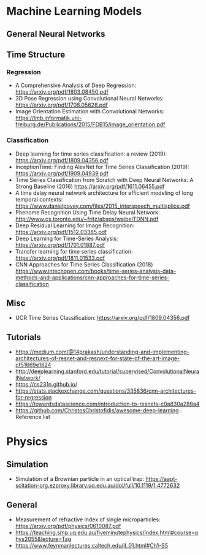 # Machine Learning Models
## General Neural Networks
## Time Structure
### Regression
- A Comprehensive Analysis of Deep Regression: https://arxiv.org/pdf/1803.08450.pdf
- 3D Pose Regression using Convolutional Neural Networks: https://arxiv.org/pdf/1708.05628.pdf
- Image Orientation Estimation with
Convolutional Networks: https://lmb.informatik.uni-freiburg.de/Publications/2015/FDB15/image_orientation.pdf
### Classification
- Deep learning for time series classification: a review (2019): https://arxiv.org/pdf/1809.04356.pdf
- InceptionTime: Finding AlexNet for Time Series
Classification (2019): https://arxiv.org/pdf/1909.04939.pdf
- Time Series Classification from Scratch with Deep
Neural Networks: A Strong Baseline (2016) https://arxiv.org/pdf/1611.06455.pdf
- A time delay neural network architecture for efficient modeling of long
temporal contexts: https://www.danielpovey.com/files/2015_interspeech_multisplice.pdf
- Phenome Recognition Using Time Delay Neural Network: http://www.cs.toronto.edu/~fritz/absps/waibelTDNN.pdf
- Deep Residual Learning for Image Recognition: https://arxiv.org/pdf/1512.03385.pdf
- Deep Learning for Time-Series Analysis: https://arxiv.org/pdf/1701.01887.pdf
- Transfer learning for time series classification: https://arxiv.org/pdf/1811.01533.pdf
- CNN Approaches for Time Series Classification (2018) https://www.intechopen.com/books/time-series-analysis-data-methods-and-applications/cnn-approaches-for-time-series-classification
  
## Misc
- UCR Time Series Classification: https://arxiv.org/pdf/1809.04356.pdf

## Tutorials
- https://medium.com/@14prakash/understanding-and-implementing-architectures-of-resnet-and-resnext-for-state-of-the-art-image-cf51669e1624
- http://deeplearning.stanford.edu/tutorial/supervised/ConvolutionalNeuralNetwork/
- https://cs231n.github.io/
- https://stats.stackexchange.com/questions/335836/cnn-architectures-for-regression
- https://towardsdatascience.com/introduction-to-resnets-c0a830a288a4
- https://github.com/ChristosChristofidis/awesome-deep-learning : Reference list

# Physics
## Simulation
- Simulation of a Brownian particle in an optical trap: https://aapt-scitation-org.ezproxy.library.uq.edu.au/doi/full/10.1119/1.4772632
## 
## General 
- Measurement of refractive index of single microparticles: https://arxiv.org/pdf/physics/0610087.pdf
- https://teaching.smp.uq.edu.au/fiveminutephysics/index.html#course=phys2055&lecture=Tag
- https://www.feynmanlectures.caltech.edu/II_01.html#Ch1-S5